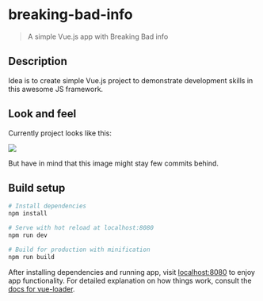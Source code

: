 # breaking-bad-info
> A simple Vue.js app with Breaking Bad info

## Description

Idea is to create simple Vue.js project to demonstrate development skills in this awesome JS framework.

## Look and feel

Currently project looks like this:

![][breaking-bad-overview]

But have in mind that this image might stay few commits behind.

## Build setup

``` bash
# Install dependencies
npm install

# Serve with hot reload at localhost:8080
npm run dev

# Build for production with minification
npm run build
```

After installing dependencies and running app, visit [localhost:8080] to enjoy app functionality. For detailed explanation on how things work, consult the [docs for vue-loader].

[localhost:8080]: http://localhost:8080
[docs for vue-loader]: http://vuejs.github.io/vue-loader
[breaking-bad-overview]: _extras/gifs/breaking-bad-overview.gif?clear_cache=1
